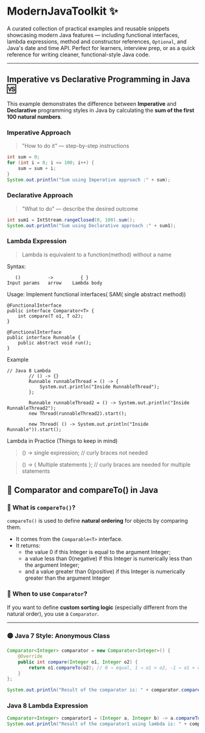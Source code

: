# ModernJavaToolkit ✨

A curated collection of practical examples and reusable snippets showcasing modern Java features — including functional interfaces, lambda expressions, method and constructor references, `Optional`, and Java's date and time API. Perfect for learners, interview prep, or as a quick reference for writing cleaner, functional-style Java code.

---

## Imperative vs Declarative Programming in Java 🆚

This example demonstrates the difference between **Imperative** and **Declarative** programming styles in Java by calculating the **sum of the first 100 natural numbers**.

### Imperative Approach

> "How to do it" — step-by-step instructions

```java
int sum = 0;
for (int i = 0; i <= 100; i++) {
    sum = sum + i;
}
System.out.println("Sum using Imperative approach :" + sum);
```

### Declarative Approach

> "What to do" — describe the desired outcome

```java
int sum1 = IntStream.rangeClosed(0, 100).sum();
System.out.println("Sum using Declarative approach :" + sum1);
```

### Lambda Expression

> Lambda is equivalent to a function(method) without a name

Syntax:

 ```
    ()          ->          { }
Input params   arrow    Lambda body
```
Usage:
    Implement functional interfaces( SAM( single abstract method))

```
@FunctionalInterface
public interface Comparator<T> {
    int compare(T o1, T o2);
}

@FunctionalInterface
public interface Runnable {
    public abstract void run();
}
```
Example
```
// Java 8 Lambda
        // () -> {}
        Runnable runnableThread = () -> {
            System.out.println("Inside RunnableThread");
        };

        Runnable runnableThread2 = () -> System.out.println("Inside RunnableThread2");
        new Thread(runnableThread2).start();

        new Thread( () -> System.out.println("Inside Runnable")).start();
```

Lambda in Practice (Things to keep in mind)


 > () -> single expression; // curly braces not needed

 > () -> { Multiple statements }; // curly braces are needed for multiple statements

## 🧮 Comparator and compareTo() in Java

### 🔹 What is `compareTo()`?

`compareTo()` is used to define **natural ordering** for objects by comparing them.

- It comes from the `Comparable<T>` interface.
- It returns:
    - the value 0 if this Integer is equal to the argument Integer;  
    - a value less than 0(negative) if this Integer is numerically less than the argument Integer;
    - and a value greater than 0(positive) if this Integer is numerically greater than the argument Integer

### 🔹 When to use `Comparator`?

If you want to define **custom sorting logic** (especially different from the natural order), you use a `Comparator`.

---

### 🟡 Java 7 Style: Anonymous Class

```java
Comparator<Integer> comparator = new Comparator<Integer>() {
    @Override
    public int compare(Integer o1, Integer o2) {
        return o1.compareTo(o2); // 0 → equal, 1 → o1 > o2, -1 → o1 < o2
    }
};

System.out.println("Result of the comparator is: " + comparator.compare(3, 2));
```

### Java 8 Lambda Expression
```java
Comparator<Integer> comparator1 = (Integer a, Integer b) -> a.compareTo(b);
System.out.println("Result of the comparator1 using lambda is: " + comparator1.compare(3, 2));
```
